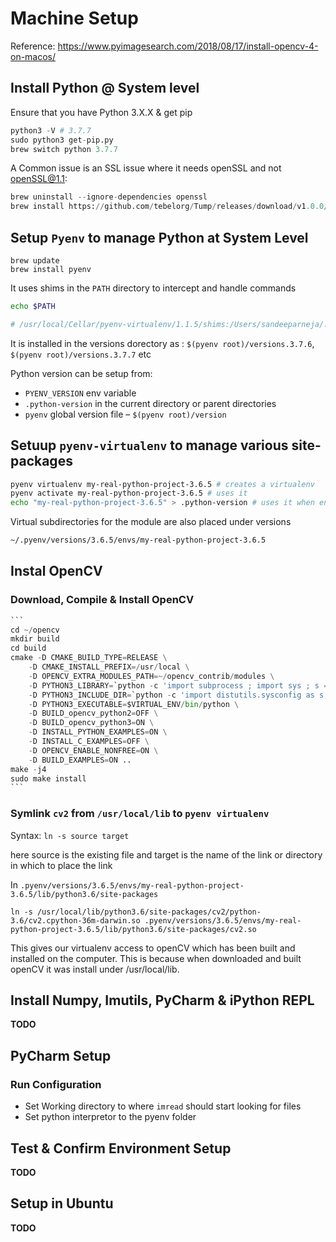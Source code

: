 # Machine Setup

Reference: https://www.pyimagesearch.com/2018/08/17/install-opencv-4-on-macos/

## Install Python @ System level

Ensure that you have Python 3.X.X & get pip

```python
python3 -V # 3.7.7
sudo python3 get-pip.py
brew switch python 3.7.7
```

A Common issue is an SSL issue where it needs openSSL and not openSSL@1.1: 

```python
brew uninstall --ignore-dependencies openssl
brew install https://github.com/tebelorg/Tump/releases/download/v1.0.0/openssl.rb
```



## Setup `Pyenv` to manage Python at System Level

```bsah
brew update
brew install pyenv
```



It uses shims in the `PATH` directory to intercept and handle commands

```bash
echo $PATH

# /usr/local/Cellar/pyenv-virtualenv/1.1.5/shims:/Users/sandeeparneja/.pyenv/shims
```



It is installed in the versions dorectory as : `$(pyenv root)/versions.3.7.6`, `$(pyenv root)/versions.3.7.7` etc

Python version can be setup from:

- `PYENV_VERSION` env variable
- `.python-version` in the current directory or parent directories
- `pyenv` global version file – `$(pyenv root)/version`



## Setuup `pyenv-virtualenv` to manage various site-packages

```bash
pyenv virtualenv my-real-python-project-3.6.5 # creates a virtualenv
pyenv activate my-real-python-project-3.6.5 # uses it
echo "my-real-python-project-3.6.5" > .python-version # uses it when entering directory
```

Virtual subdirectories for the module are also placed under versions
```bash
~/.pyenv/versions/3.6.5/envs/my-real-python-project-3.6.5
```

## Instal OpenCV


### Download, Compile & Install OpenCV



~~~python
```
cd ~/opencv
mkdir build
cd build
cmake -D CMAKE_BUILD_TYPE=RELEASE \
    -D CMAKE_INSTALL_PREFIX=/usr/local \
    -D OPENCV_EXTRA_MODULES_PATH=~/opencv_contrib/modules \
    -D PYTHON3_LIBRARY=`python -c 'import subprocess ; import sys ; s = subprocess.check_output("python-config --configdir", shell=True).decode("utf-8").strip() ; (M, m) = sys.version_info[:2] ; print("{}/libpython{}.{}.dylib".format(s, M, m))'` \
    -D PYTHON3_INCLUDE_DIR=`python -c 'import distutils.sysconfig as s; print(s.get_python_inc())'` \
    -D PYTHON3_EXECUTABLE=$VIRTUAL_ENV/bin/python \
    -D BUILD_opencv_python2=OFF \
    -D BUILD_opencv_python3=ON \
    -D INSTALL_PYTHON_EXAMPLES=ON \
    -D INSTALL_C_EXAMPLES=OFF \
    -D OPENCV_ENABLE_NONFREE=ON \
    -D BUILD_EXAMPLES=ON ..
make -j4
sudo make install
```
~~~



### Symlink `cv2` from `/usr/local/lib` to `pyenv virtualenv`

Syntax: `ln -s source target`

here source is the existing file
and target is the name of the link or directory in which to place the link

In `.pyenv/versions/3.6.5/envs/my-real-python-project-3.6.5/lib/python3.6/site-packages`

```
ln -s /usr/local/lib/python3.6/site-packages/cv2/python-3.6/cv2.cpython-36m-darwin.so .pyenv/versions/3.6.5/envs/my-real-python-project-3.6.5/lib/python3.6/site-packages/cv2.so
```

This gives our virtualenv access to openCV which has been built and installed on the computer.
This is because when downloaded and built openCV it was install under /usr/local/lib.



## Install Numpy, Imutils, PyCharm & iPython REPL

**TODO**



## PyCharm Setup

### Run Configuration

- Set Working directory to where `imread` should start looking for files
- Set python interpretor to the pyenv folder



## Test & Confirm Environment Setup

**TODO**



## Setup in Ubuntu

**TODO**

